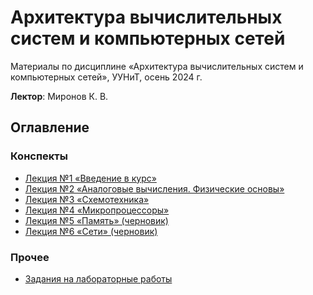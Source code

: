 # Архитектура вычислительных систем и компьютерных сетей
Материалы по дисциплине «Архитектура вычислительных систем и компьютерных сетей», УУНиТ, осень 2024 г.

**Лектор**: Миронов К. В.


## Оглавление
### Конспекты
- [Лекция №1 «Введение в курс»](lecture_01/lecture-1.md)
- [Лекция №2 «Аналоговые вычисления. Физические основы»](lecture_02/lecture-2.md)
- [Лекция №3 «Схемотехника»](lecture_03/lecture-3.md)
- [Лекция №4 «Микропроцессоры»](lecture_04/lecture-4.md)
- [Лекция №5 «Память» (черновик)](lecture_05/lecture-5.md)
- [Лекция №6 «Сети» (черновик)](lecture_06/lecture-6.md)

### Прочее
- [Задания на лабораторные работы](Labs/lab_task.md)
